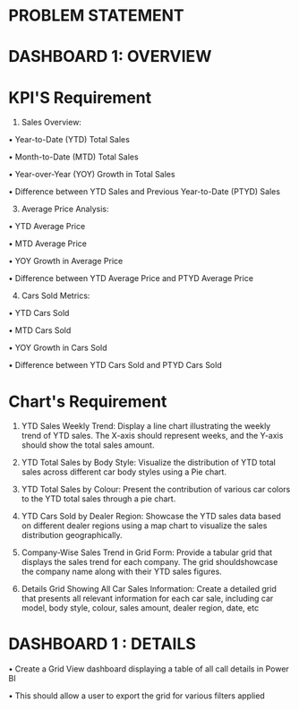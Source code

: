 # PROBLEM STATEMENT

# DASHBOARD 1: OVERVIEW

# KPI'S Requirement

1. Sales Overview:

• Year-to-Date (YTD) Total Sales

• Month-to-Date (MTD) Total Sales

• Year-over-Year (YOY) Growth in Total Sales

• Difference between YTD Sales and Previous Year-to-Date (PTYD) Sales

3. Average Price Analysis:
   
• YTD Average Price

• MTD Average Price

• YOY Growth in Average Price

• Difference between YTD Average Price and PTYD Average Price

4. Cars Sold Metrics:
   
• YTD Cars Sold

• MTD Cars Sold

• YOY Growth in Cars Sold

• Difference between YTD Cars Sold and PTYD Cars Sold

# Chart's Requirement

1. YTD Sales Weekly Trend: Display a line chart illustrating the weekly trend of YTD sales. The X-axis should represent weeks, and the Y-axis should show the total sales amount.

2. YTD Total Sales by Body Style: Visualize the distribution of YTD total sales across different car body styles using a Pie chart.

3. YTD Total Sales by Colour: Present the contribution of various car colors to the YTD total sales through a pie chart.

4. YTD Cars Sold by Dealer Region: Showcase the YTD sales data based on different dealer regions using a map chart to visualize the sales distribution geographically.

5. Company-Wise Sales Trend in Grid Form: Provide a tabular grid that displays the sales trend for each company. The grid shouldshowcase the company name along with their YTD sales figures.

6. Details Grid Showing All Car Sales Information: Create a detailed grid that presents all relevant information for each car sale, including car model, body style, colour, sales amount, dealer region, date, etc

# DASHBOARD 1 : DETAILS

• Create a Grid View dashboard displaying a table of all call details in Power BI

• This should allow a user to export the grid for various filters applied
